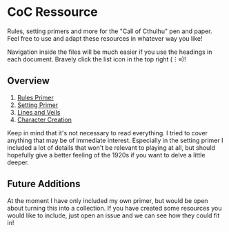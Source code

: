# CoC Ressource
Rules, setting primers and more for the "Call of Cthulhu" pen and paper. Feel free to use and adapt these resources in whatever way you like! 

Navigation inside the files will be much easier if you use the headings in each document. Bravely click the list icon in the top right (⋮≡)! 

## Overview
1. [Rules Primer](rules_primer.md)
2. [Setting Primer](setting_primer.md)
3. [Lines and Veils](lines_and_veils.md)
4. [Character Creation](character_creation.md)

Keep in mind that it's not necessary to read everything. I tried to cover anything that may be of immediate interest. Especially in the setting primer I included a lot of details that won't be relevant to playing at all, but should hopefully give a better feeling of the 1920s if you want to delve a little deeper.  

## Future Additions 
At the moment I have only included my own primer, but would be open about turning this into a collection. If you have created some resources you would like to include, just open an issue and we can see how they could fit in! 
